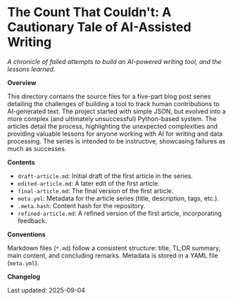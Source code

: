 # The Count That Couldn't: A Cautionary Tale of AI-Assisted Writing
_A chronicle of failed attempts to build an AI-powered writing tool, and the lessons learned._

**Overview**

This directory contains the source files for a five-part blog post series detailing the challenges of building a tool to track human contributions to AI-generated text.  The project started with simple JSON, but evolved into a more complex (and ultimately unsuccessful) Python-based system.  The articles detail the process, highlighting the unexpected complexities and providing valuable lessons for anyone working with AI for writing and data processing.  The series is intended to be instructive, showcasing failures as much as successes.

**Contents**

* `draft-article.md`: Initial draft of the first article in the series.
* `edited-article.md`:  A later edit of the first article.
* `final-article.md`: The final version of the first article.
* `meta.yml`: Metadata for the article series (title, description, tags, etc.).
* `.meta.hash`:  Content hash for the repository.
* `refined-article.md`:  A refined version of the first article, incorporating feedback.


**Conventions**

Markdown files (`*.md`) follow a consistent structure: title, TL;DR summary, main content, and concluding remarks. Metadata is stored in a YAML file (`meta.yml`).

**Changelog**

Last updated: 2025-09-04
